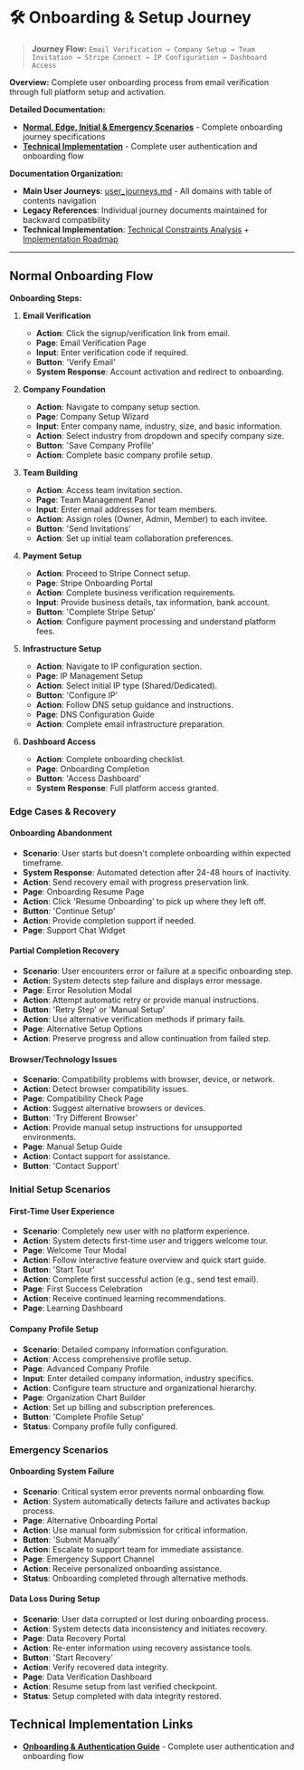 # 🛠️ Onboarding & Setup Journey

> **Journey Flow:** `Email Verification → Company Setup → Team Invitation → Stripe Connect → IP Configuration → Dashboard Access`

**Overview:** Complete user onboarding process from email verification through full platform setup and activation.

**Detailed Documentation:**
- **[Normal, Edge, Initial & Emergency Scenarios](user_journeys_onboarding.md)** - Complete onboarding journey specifications
- **[Technical Implementation](onboarding_and_authentication_guide.md)** - Complete user authentication and onboarding flow

**Documentation Organization:**
- **Main User Journeys**: [user_journeys.md](user_journeys.md) - All domains with table of contents navigation
- **Legacy References**: Individual journey documents maintained for backward compatibility
- **Technical Implementation**: [Technical Constraints Analysis](technical_constraints_analysis.md) + [Implementation Roadmap](implementation_roadmap.md)

---

## Normal Onboarding Flow

**Onboarding Steps:**
1. **Email Verification**
   - **Action**: Click the signup/verification link from email.
   - **Page**: Email Verification Page
   - **Input**: Enter verification code if required.
   - **Button**: 'Verify Email'
   - **System Response**: Account activation and redirect to onboarding.

2. **Company Foundation**
   - **Action**: Navigate to company setup section.
   - **Page**: Company Setup Wizard
   - **Input**: Enter company name, industry, size, and basic information.
   - **Action**: Select industry from dropdown and specify company size.
   - **Button**: 'Save Company Profile'
   - **Action**: Complete basic company profile setup.

3. **Team Building**
   - **Action**: Access team invitation section.
   - **Page**: Team Management Panel
   - **Input**: Enter email addresses for team members.
   - **Action**: Assign roles (Owner, Admin, Member) to each invitee.
   - **Button**: 'Send Invitations'
   - **Action**: Set up initial team collaboration preferences.

4. **Payment Setup**
   - **Action**: Proceed to Stripe Connect setup.
   - **Page**: Stripe Onboarding Portal
   - **Action**: Complete business verification requirements.
   - **Input**: Provide business details, tax information, bank account.
   - **Button**: 'Complete Stripe Setup'
   - **Action**: Configure payment processing and understand platform fees.

5. **Infrastructure Setup**
   - **Action**: Navigate to IP configuration section.
   - **Page**: IP Management Setup
   - **Action**: Select initial IP type (Shared/Dedicated).
   - **Button**: 'Configure IP'
   - **Action**: Follow DNS setup guidance and instructions.
   - **Page**: DNS Configuration Guide
   - **Action**: Complete email infrastructure preparation.

6. **Dashboard Access**
   - **Action**: Complete onboarding checklist.
   - **Page**: Onboarding Completion
   - **Button**: 'Access Dashboard'
   - **System Response**: Full platform access granted.

### Edge Cases & Recovery

#### **Onboarding Abandonment**
- **Scenario**: User starts but doesn't complete onboarding within expected timeframe.
- **System Response**: Automated detection after 24-48 hours of inactivity.
- **Action**: Send recovery email with progress preservation link.
- **Page**: Onboarding Resume Page
- **Action**: Click 'Resume Onboarding' to pick up where they left off.
- **Button**: 'Continue Setup'
- **Action**: Provide completion support if needed.
- **Page**: Support Chat Widget

#### **Partial Completion Recovery**
- **Scenario**: User encounters error or failure at a specific onboarding step.
- **Action**: System detects step failure and displays error message.
- **Page**: Error Resolution Modal
- **Action**: Attempt automatic retry or provide manual instructions.
- **Button**: 'Retry Step' or 'Manual Setup'
- **Action**: Use alternative verification methods if primary fails.
- **Page**: Alternative Setup Options
- **Action**: Preserve progress and allow continuation from failed step.

#### **Browser/Technology Issues**
- **Scenario**: Compatibility problems with browser, device, or network.
- **Action**: Detect browser compatibility issues.
- **Page**: Compatibility Check Page
- **Action**: Suggest alternative browsers or devices.
- **Button**: 'Try Different Browser'
- **Action**: Provide manual setup instructions for unsupported environments.
- **Page**: Manual Setup Guide
- **Action**: Contact support for assistance.
- **Button**: 'Contact Support'

### Initial Setup Scenarios

#### **First-Time User Experience**
- **Scenario**: Completely new user with no platform experience.
- **Action**: System detects first-time user and triggers welcome tour.
- **Page**: Welcome Tour Modal
- **Action**: Follow interactive feature overview and quick start guide.
- **Button**: 'Start Tour'
- **Action**: Complete first successful action (e.g., send test email).
- **Page**: First Success Celebration
- **Action**: Receive continued learning recommendations.
- **Page**: Learning Dashboard

#### **Company Profile Setup**
- **Scenario**: Detailed company information configuration.
- **Action**: Access comprehensive profile setup.
- **Page**: Advanced Company Profile
- **Input**: Enter detailed company information, industry specifics.
- **Action**: Configure team structure and organizational hierarchy.
- **Page**: Organization Chart Builder
- **Action**: Set up billing and subscription preferences.
- **Button**: 'Complete Profile Setup'
- **Status**: Company profile fully configured.

### Emergency Scenarios

#### **Onboarding System Failure**
- **Scenario**: Critical system error prevents normal onboarding flow.
- **Action**: System automatically detects failure and activates backup process.
- **Page**: Alternative Onboarding Portal
- **Action**: Use manual form submission for critical information.
- **Button**: 'Submit Manually'
- **Action**: Escalate to support team for immediate assistance.
- **Page**: Emergency Support Channel
- **Action**: Receive personalized onboarding assistance.
- **Status**: Onboarding completed through alternative methods.

#### **Data Loss During Setup**
- **Scenario**: User data corrupted or lost during onboarding process.
- **Action**: System detects data inconsistency and initiates recovery.
- **Page**: Data Recovery Portal
- **Action**: Re-enter information using recovery assistance tools.
- **Button**: 'Start Recovery'
- **Action**: Verify recovered data integrity.
- **Page**: Data Verification Dashboard
- **Action**: Resume setup from last verified checkpoint.
- **Status**: Setup completed with data integrity restored.

## Technical Implementation Links

- **[Onboarding & Authentication Guide](onboarding_and_authentication_guide.md)** - Complete user authentication and onboarding flow